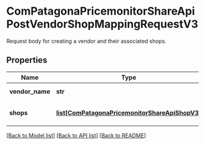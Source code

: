 # ComPatagonaPricemonitorShareApiPostVendorShopMappingRequestV3

Request body for creating a vendor and their associated shops.
## Properties
Name | Type | Description | Notes
------------ | ------------- | ------------- | -------------
**vendor_name** | **str** | Vendor name | 
**shops** | [**list[ComPatagonaPricemonitorShareApiShopV3]**](ComPatagonaPricemonitorShareApiShopV3.md) | List of associated shops | 

[[Back to Model list]](../README.md#documentation-for-models) [[Back to API list]](../README.md#documentation-for-api-endpoints) [[Back to README]](../README.md)



